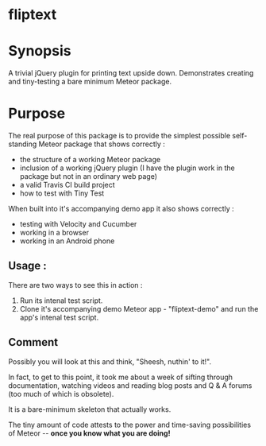 # fliptext

# Synopsis
A trivial jQuery plugin for printing text upside down.
Demonstrates creating and tiny-testing a bare minimum Meteor package.

# Purpose
The real purpose of this package is to provide the simplest possible self-standing Meteor package that shows correctly :

 - the structure of a working Meteor package
 - inclusion of a working jQuery plugin   (I have the plugin work in the package but not in an ordinary web page)
 - a valid Travis CI build project
 - how to test with Tiny Test

When built into it's accompanying demo app it also shows correctly :

 - testing with Velocity and Cucumber
 - working in a browser
 - working in an Android phone

## Usage :
There are two ways to see this in action :

  1. Run its intenal test script.
  2. Clone it's accompanying demo Meteor app - "fliptext-demo" and run the app's intenal test script.

## Comment

Possibly you will look at this and think, "Sheesh, nuthin' to it!".

In fact, to get to this point, it took me about a week of sifting through documentation, watching videos and reading blog posts and Q & A forums (too much of which is obsolete).

It is a bare-minimum skeleton that actually works.

The tiny amount of code attests to the power and time-saving possibilities of Meteor -- **once you know what you are doing!**


